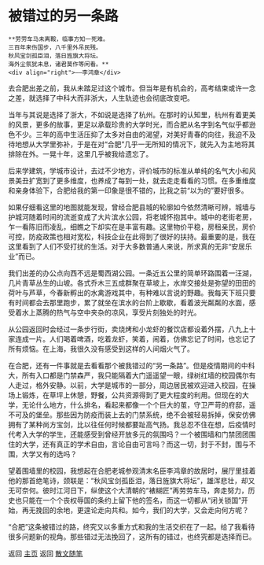 # 被错过的另一条路

```{tip}  
**劳劳车马未离鞍，临事方知一死难。  
三百年来伤国步，八千里外吊民残。   
秋风宝剑孤臣泪，落日旌旗大将坛。   
海外尘氛犹未息，诸君莫作等闲看。**  
<div align="right">——李鸿章</div>
```

去合肥出差之前，我从未踏足过这个城市。但当年是有机会的，高考结束或许一念之差，就选择了中科大而非浙大，人生轨迹也会彻底改变吧。

当年与其说是选择了浙大，不如说是选择了杭州。在那时的认知里，杭州有着更美的风景，更多的故事，更足以承载珍贵的大学时光，而合肥从名字到名气似乎都逊色不少。三年的高中生活压抑了太多对自由的渴望，对美好青春的向往，我迫不及待地想从大学里弥补，于是在对“合肥”几乎一无所知的情况下，就先入为主地将其排除在外。一晃十年，这里几乎被我给遗忘了。

后来学建筑，学城市设计，去过不少地方，评价城市的标准从单纯的名气大小和风景美丑扩宽到了更多维度，也养成了每到一处，就去走走看看的习惯。在多重维度和亲身体验下，合肥给我的第一印象是很不错的，比我之前“以为的”要好很多。

如果仔细看这里的地图就能发现，曾经合肥县城的轮廓如今依然清晰可辨，城墙与护城河随着时间的流逝变成了大片滨水公园，将老城怀抱其中。城中的老街老房，乍一看陈旧而凌乱，细瞧之下却实在是丰富有趣。这里物价平稳，房租亲民，房价可控，防疫政策也相对宽松，科技企业在此得到了很好的扶持。最重要的是，我在这里看到了人们不受打扰的生活。对于大多数普通人来说，所求真的无非“安居乐业”而已。

我们出差的办公点向西不远是蜀西湖公园。一条近五公里的简单环路围着一汪湖，几片青草丛生的山坡。各式乔木三五成群聚在草坡上，水岸交接处是弥望的田田的荷叶与芦草，今春新孵出的水禽游戏其中，有种难以言说的野趣。我每天下班只要有时间都会去那里跑步，累了就坐在滨水的台阶上歇歇，看着波光粼粼的水面，感受着水上蒸腾的热气与空中夹杂的凉风，享受片刻独处的时光。

从公园返回时会经过一条步行街，卖烧烤和小龙虾的餐饮店都设着外摆，八九上十家连成一片。人们喝着啤酒，吃着龙虾，笑着，闹着，仿佛忘记了时间，也忘记了所有烦恼。在上海，我很久没有感受到这样的人间烟火气了。

在合肥，还有一件事就是去看看那个被我错过的“另一条路”。但是疫情期间的中科大，所有入口都是门禁森严，我只能隔着大门遥遥望一眼，绿树红墙的校园偶尔有人走过，格外安静。以前，大学是城市的一部分，周边居民被欢迎进入校园，在操场上锻炼，在草坪上休憩，野餐，公共资源得到了更大程度的利用。但现在的大学，无论什么地方，什么排名，看起来都像一个个巨大的茧，守卫严苛的府邸，遥不可及的堡垒。那些因为防疫而装上去的门禁系统，绝不会被轻易拆掉，保安仿佛拥有了某种尚方宝剑，比以往任何时候都要趾高气扬。我总忍不住在想，后疫情时代考入大学的学生，还能感受到曾经开放多元的氛围吗？一个被围墙和门禁团团围住的大学，还有真正的学术自由，言论自由可言吗？而这一切，封于不封，围与不围，大学又有的选吗？

望着围墙里的校园，我想起在合肥老城参观清末名臣李鸿章的故居时，展厅里挂着他的那首绝笔诗，颈联是：“秋风宝剑孤臣泪，落日旌旗大将坛”，雄浑悲壮，却又无可奈何。彼时江河日下，纵使这个大清朝的“裱糊匠”再劳劳车马，奔走努力，历史也只能在一个个丧权辱国的条约上留下他的签名，而这一切都从“闭关锁国”开始，再无挽回的余地，更遑论走向共和。如今，我们的大学，又会走向何方呢？

“合肥”这条被错过的路，终究又以多重方式和我的生活交织在了一起。给了我看待很多问题新的视角。那些错过无法挽回了，这所有的错过，也终究都是选择而已。


返回 [主页](../../../intro.md) 
返回 [散文随笔](../../../posts/essaycollection.md)